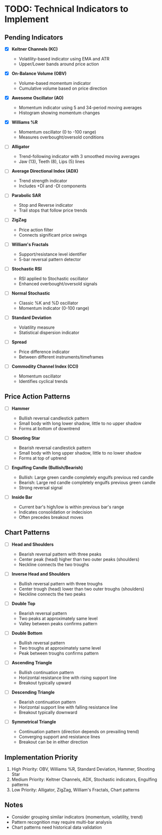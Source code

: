 # TODO: Technical Indicators to Implement

## Pending Indicators

- [X] **Keltner Channels (KC)**

  - Volatility-based indicator using EMA and ATR
  - Upper/Lower bands around price action

- [X] **On-Balance Volume (OBV)**

  - Volume-based momentum indicator
  - Cumulative volume based on price direction

- [X] **Awesome Oscillator (AO)**

  - Momentum indicator using 5 and 34-period moving averages
  - Histogram showing momentum changes

- [X] **Williams %R**

  - Momentum oscillator (0 to -100 range)
  - Measures overbought/oversold conditions

- [ ] **Alligator**

  - Trend-following indicator with 3 smoothed moving averages
  - Jaw (13), Teeth (8), Lips (5) lines

- [ ] **Average Directional Index (ADX)**

  - Trend strength indicator
  - Includes +DI and -DI components

- [ ] **Parabolic SAR**

  - Stop and Reverse indicator
  - Trail stops that follow price trends

- [ ] **ZigZag**

  - Price action filter
  - Connects significant price swings

- [ ] **William's Fractals**

  - Support/resistance level identifier
  - 5-bar reversal pattern detector

- [ ] **Stochastic RSI**

  - RSI applied to Stochastic oscillator
  - Enhanced overbought/oversold signals

- [ ] **Normal Stochastic**

  - Classic %K and %D oscillator
  - Momentum indicator (0-100 range)

- [ ] **Standard Deviation**

  - Volatility measure
  - Statistical dispersion indicator

- [ ] **Spread**

  - Price difference indicator
  - Between different instruments/timeframes

- [ ] **Commodity Channel Index (CCI)**
  - Momentum oscillator
  - Identifies cyclical trends

## Price Action Patterns

- [ ] **Hammer**

  - Bullish reversal candlestick pattern
  - Small body with long lower shadow, little to no upper shadow
  - Forms at bottom of downtrend

- [ ] **Shooting Star**

  - Bearish reversal candlestick pattern
  - Small body with long upper shadow, little to no lower shadow
  - Forms at top of uptrend

- [ ] **Engulfing Candle (Bullish/Bearish)**

  - Bullish: Large green candle completely engulfs previous red candle
  - Bearish: Large red candle completely engulfs previous green candle
  - Strong reversal signal

- [ ] **Inside Bar**
  - Current bar's high/low is within previous bar's range
  - Indicates consolidation or indecision
  - Often precedes breakout moves

## Chart Patterns

- [ ] **Head and Shoulders**

  - Bearish reversal pattern with three peaks
  - Center peak (head) higher than two outer peaks (shoulders)
  - Neckline connects the two troughs

- [ ] **Inverse Head and Shoulders**

  - Bullish reversal pattern with three troughs
  - Center trough (head) lower than two outer troughs (shoulders)
  - Neckline connects the two peaks

- [ ] **Double Top**

  - Bearish reversal pattern
  - Two peaks at approximately same level
  - Valley between peaks confirms pattern

- [ ] **Double Bottom**

  - Bullish reversal pattern
  - Two troughs at approximately same level
  - Peak between troughs confirms pattern

- [ ] **Ascending Triangle**

  - Bullish continuation pattern
  - Horizontal resistance line with rising support line
  - Breakout typically upward

- [ ] **Descending Triangle**

  - Bearish continuation pattern
  - Horizontal support line with falling resistance line
  - Breakout typically downward

- [ ] **Symmetrical Triangle**
  - Continuation pattern (direction depends on prevailing trend)
  - Converging support and resistance lines
  - Breakout can be in either direction

## Implementation Priority

1. High Priority: OBV, Williams %R, Standard Deviation, Hammer, Shooting Star
2. Medium Priority: Keltner Channels, ADX, Stochastic indicators, Engulfing patterns
3. Low Priority: Alligator, ZigZag, William's Fractals, Chart patterns

## Notes

- Consider grouping similar indicators (momentum, volatility, trend)
- Pattern recognition may require multi-bar analysis
- Chart patterns need historical data validation
